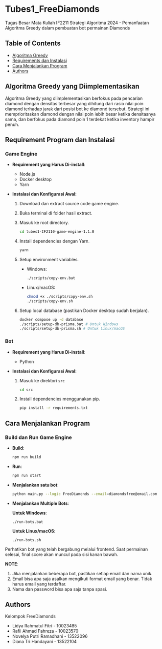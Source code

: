 # Tubes1_FreeDiamonds

Tugas Besar Mata Kuliah IF2211 Strategi Algoritma 2024 - Pemanfaatan Algoritma Greedy dalam pembuatan bot permainan Diamonds

## Table of Contents
- [Algoritma Greedy](#algoritma-greedy-yang-diimplementasikan)
- [Requirements dan Instalasi](#requirement-program-dan-instalasi)
- [Cara Menjalankan Program](#cara-menjalankan-program)
- [Authors](#authors)

## Algoritma Greedy yang Diimplementasikan
Algoritma Greedy yang diimplementasikan berfokus pada pencarian diamond dengan densitas terbesar yang dihitung dari rasio nilai poin diamond terhadap jarak dari posisi bot ke diamond tersebut. Strategi ini memprioritaskan diamond dengan nilai poin lebih besar ketika densitasnya sama, dan berfokus pada diamond poin 1 terdekat ketika inventory hampir penuh.

## Requirement Program dan Instalasi

### Game Engine
- **Requirement yang Harus Di-install**:
  - Node.js
  - Docker desktop
  - Yarn

- **Instalasi dan Konfigurasi Awal**:
  1. Download dan extract source code game engine.
  2. Buka terminal di folder hasil extract.
  3. Masuk ke root directory.

     ```bash
     cd tubes1-IF2110-game-engine-1.1.0
     ```
  4. Install dependencies dengan Yarn.

     ```bash
     yarn
     ```
  5. Setup environment variables.

     - Windows:

       ```bash
       ./scripts/copy-env.bat
       ```

     - Linux/macOS:

       ```bash
       chmod +x ./scripts/copy-env.sh
       ./scripts/copy-env.sh
       ```

  6. Setup local database (pastikan Docker desktop sudah berjalan).

     ```bash
     docker compose up -d database
     ./scripts/setup-db-prisma.bat # Untuk Windows
     ./scripts/setup-db-prisma.sh # Untuk Linux/macOS
     ```

### Bot
- **Requirement yang Harus Di-install**:
  - Python

- **Instalasi dan Konfigurasi Awal**:
  1. Masuk ke direktori `src`

     ```bash
     cd src
     ```
  2. Install dependencies menggunakan pip.

     ```bash
     pip install -r requirements.txt
     ```

## Cara Menjalankan Program

### Build dan Run Game Engine
- **Build**:

  ```bash
  npm run build
  ```

- **Run**:

    ```bash
    npm run start
    ```

- **Menjalankan satu bot**:

    ```bash
    python main.py --logic FreeDiamonds --email=diamondsfree@email.com --name=diamonds --password=stimantap --team etimo
    ```

- **Menjalankan Multiple Bots**:

  **Untuk Windows**:
  ```
  ./run-bots.bat
  ```
  **Untuk Linux/macOS**:
  ```
  ./run-bots.sh
  ```

Perhatikan bot yang telah bergabung melalui frontend. Saat permainan selesai, final score akan muncul pada sisi kanan bawah.

**NOTE**:
1. Jika menjalankan beberapa bot, pastikan setiap email dan nama unik.
2. Email bisa apa saja asalkan mengikuti format email yang benar. Tidak harus email yang terdaftar.
3. Nama dan password bisa apa saja tanpa spasi.

## Authors
Kelompok FreeDiamonds
- Lidya Rahmatul Fitri - 10023485
- Rafii Ahmad Fahreza - 10023570
- Novelya Putri Ramadhani - 13522096
- Diana Tri Handayani - 13522104
